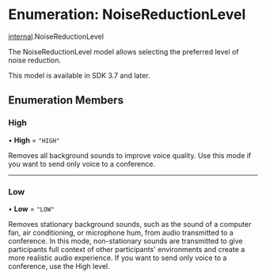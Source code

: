 # Enumeration: NoiseReductionLevel

[internal](../modules/internal.md).NoiseReductionLevel

The NoiseReductionLevel model allows selecting the preferred level of noise reduction.

This model is available in SDK 3.7 and later.

## Enumeration Members

### High

• **High** = ``"HIGH"``

Removes all background sounds to improve voice quality. Use this mode if you want to send only voice to a conference.

___

### Low

• **Low** = ``"LOW"``

Removes stationary background sounds, such as the sound of a computer fan, air conditioning, or microphone hum, from audio transmitted to a conference. In this mode, non-stationary sounds are transmitted to give participants full context of other participants' environments and create a more realistic audio experience. If you want to send only voice to a conference, use the High level.
